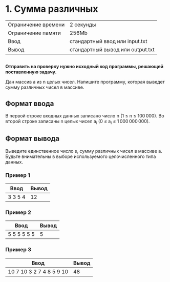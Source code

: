 <h1 class="title">1. Сумма различных</h1>
      <table>
         <tr class="time-limit">
            <td class="property-title">Ограничение времени</td>
            <td>2&nbsp;секунды</td>
         </tr>
         <tr class="memory-limit">
            <td class="property-title">Ограничение памяти</td>
            <td>256Mb</td>
         </tr>
         <tr class="input-file">
            <td class="property-title">Ввод</td>
            <td colspan="1">стандартный ввод или input.txt</td>
         </tr>
         <tr class="output-file">
            <td class="property-title">Вывод</td>
            <td colspan="1">стандартный вывод или output.txt</td>
         </tr>
      </table>
   </div>
   <h2></h2>
   <div class="legend"><span style="">
         <p><span style="font-weight:bold;">Отправить на проверку нужно исходный код программы, решающей поставленную задачу.</span> 
         </p></span><p>Дан массив <span class="tex-math-text">a</span> из <span class="tex-math-text">n</span> целых чисел. Напишите программу, которая выведет сумму различных чисел в массиве.
      </p>
   </div>
   <h2>Формат ввода</h2>
   <div class="input-specification"><span style="">
         <p>В первой строке входных данных записано число <span class="tex-math-text">n</span> (<span class="tex-math-text">1 &le; n &le; 100&#8239;000</span>). Во второй строке записаны <span class="tex-math-text">n</span> целых чисел <span class="tex-math-text">a<sub>i</sub></span> (<span class="tex-math-text">0 &le; a<sub>i</sub> &le; 1&#8239;000&#8239;000&#8239;000</span>).
         </p></span></div>
   <h2>Формат вывода</h2>
   <div class="output-specification"><span style="">
         <p>Выведите единственное число <span class="tex-math-text">s</span>, сумму различных чисел в массиве <span class="tex-math-text">a</span>. Будьте внимательны в выборе используемого целочисленного типа данных.
         </p></span></div>
   <h3>Пример 1</h3>
   <table class="sample-tests">
      <thead>
         <tr>
            <th>Ввод</th>
            <th>Вывод</th>
         </tr>
      </thead>
      <tbody>
         <tr>
            <td>3
3 5 4
</td>
            <td>12
</td>
         </tr>
      </tbody>
   </table>
   <h3>Пример 2</h3>
   <table class="sample-tests">
      <thead>
         <tr>
            <th>Ввод</th>
            <th>Вывод</th>
         </tr>
      </thead>
      <tbody>
         <tr>
            <td>5
5 5 5 5 5
</td>
            <td>5
</td>
         </tr>
      </tbody>
   </table>
   <h3>Пример 3</h3>
   <table class="sample-tests">
      <thead>
         <tr>
            <th>Ввод</th>
            <th>Вывод</th>
         </tr>
      </thead>
      <tbody>
         <tr>
            <td>10
7 10 3 2 7 4 8 5 9 10
</td>
            <td>48
</td>
         </tr>
      </tbody>
   </table>